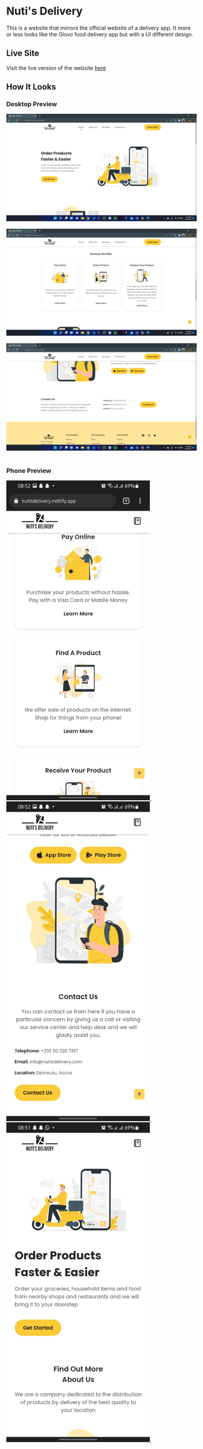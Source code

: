 # Nuti's Delivery
This is a website that mirrors the official website of a delivery app. It more or less looks like the Glovo food delivery app but with a UI different design. <br>

## Live Site
Visit the live version of the website [here](https://nutisdelivery.netlify.app/)

## How It Looks

### Desktop Preview
<a href="https://tour-ghana-web.netlify.app/">
    <img src="https://github.com/neophyte-programmer/nutis-delivery-website/blob/main/4.png" />
</a>&nbsp;&nbsp;
<a href="https://tour-ghana-web.netlify.app/">
    <img src="https://github.com/neophyte-programmer/nutis-delivery-website/blob/main/5.png"  />
</a>&nbsp;&nbsp;
<a href="https://tour-ghana-web.netlify.app/">
    <img src="https://github.com/neophyte-programmer/nutis-delivery-website/blob/main/6.png"  />
</a>&nbsp;&nbsp;

### Phone Preview

<a href="https://tour-ghana-web.netlify.app/">
    <img src="https://github.com/neophyte-programmer/nutis-delivery-website/blob/main/1.jpeg" style="width: 380px;"  />
</a>&nbsp;&nbsp;
<a href="https://tour-ghana-web.netlify.app/">
    <img src="https://github.com/neophyte-programmer/nutis-delivery-website/blob/main/2.jpeg" style="width: 380px;"  />
</a>&nbsp;&nbsp;
<a href="https://tour-ghana-web.netlify.app/">
    <img src="https://github.com/neophyte-programmer/nutis-delivery-website/blob/main/3.jpeg" style="width: 380px;"  />
</a>&nbsp;&nbsp;
